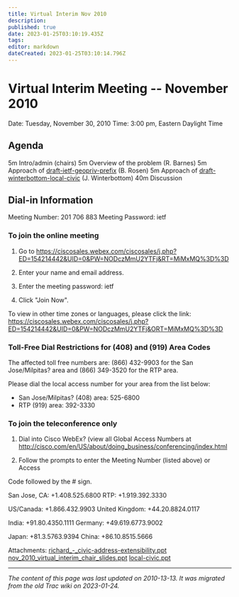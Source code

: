 ```yaml
---
title: Virtual Interim Nov 2010
description: 
published: true
date: 2023-01-25T03:10:19.435Z
tags: 
editor: markdown
dateCreated: 2023-01-25T03:10:14.796Z
---
```


# Virtual Interim Meeting -- November 2010 
Date: Tuesday, November 30, 2010
Time: 3:00 pm, Eastern Daylight Time

## Agenda
5m Intro/admin (chairs)
5m Overview of the problem (R. Barnes)
5m Approach of [draft-ietf-geopriv-prefix](http://tools.ietf.org/html/draft-ietf-geopriv-prefix) (B. Rosen)
5m Approach of [draft-winterbottom-local-civic](http://tools.ietf.org/html/draft-winterbottom-local-civic) (J. Winterbottom)
40m Discussion
## Dial-in Information
Meeting Number: 201 706 883
Meeting Password: ietf
### To join the online meeting
1. Go to
https://ciscosales.webex.com/ciscosales/j.php?ED=154214442&UID=0&PW=NODczMmU2YTFj&RT=MiMxMQ%3D%3D

2. Enter your name and email address.
3. Enter the meeting password: ietf
4. Click "Join Now".

To view in other time zones or languages, please click the link: https://ciscosales.webex.com/ciscosales/j.php?ED=154214442&UID=0&PW=NODczMmU2YTFj&ORT=MiMxMQ%3D%3D

### Toll-Free Dial Restrictions for (408) and (919) Area Codes
The affected toll free numbers are: (866) 432-9903 for the San Jose/Milpitas? area and (866) 349-3520 for the RTP area.

Please dial the local access number for your area from the list below:

- San Jose/Milpitas? (408) area: 525-6800
- RTP (919) area: 392-3330
### To join the teleconference only
1. Dial into Cisco WebEx? (view all Global Access Numbers at
 http://cisco.com/en/US/about/doing_business/conferencing/index.html

2. Follow the prompts to enter the Meeting Number (listed above) or Access

Code followed by the # sign.

San Jose, CA: +1.408.525.6800 RTP: +1.919.392.3330

US/Canada: +1.866.432.9903 United Kingdom: +44.20.8824.0117

India: +91.80.4350.1111 Germany: +49.619.6773.9002

Japan: +81.3.5763.9394 China: +86.10.8515.5666

Attachments:
[richard_-_civic-address-extensibility.ppt](/richard_-_civic-address-extensibility.ppt)
[nov_2010_virtual_interim_chair_slides.ppt](/nov_2010_virtual_interim_chair_slides.ppt)
[local-civic.ppt](/local-civic.ppt)
&nbsp;
&nbsp;
&nbsp;

---

*The content of this page was last updated on 2010-13-13. It was migrated from the old Trac wiki on 2023-01-24.*